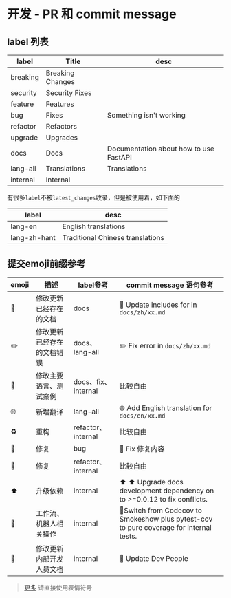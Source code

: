 # 开发 - PR 和 commit message

## label 列表

| label    | Title            | desc                                   |
|----------|------------------|----------------------------------------|
| breaking | Breaking Changes |                                        |
| security | Security Fixes   |                                        |
| feature  | Features         |                                        |
| bug      | Fixes            | Something isn't working                |
| refactor | Refactors        |                                        |
| upgrade  | Upgrades         |                                        |
| docs     | Docs             | Documentation about how to use FastAPI |
| lang-all | Translations     | Translations                           |
| internal | Internal         |                                        |

有很多`label`不被`latest_changes`收录，但是被使用着，如下面的

| label        | desc                             |
|--------------|----------------------------------|
| lang-en      | English translations             |
| lang-zh-hant | Traditional Chinese translations |

## 提交emoji前缀参考

| emoji | 描述            | label参考           | commit message 语句参考                                                                     |
|-------|---------------|-------------------|-----------------------------------------------------------------------------------------|
| 📝    | 修改更新已经存在的文档   | docs              | 📝 Update includes for in `docs/zh/xx.md`                                               |
| ✏️    | 修改更新已经存在的文档错误 | docs、lang-all     | ✏️ Fix error in `docs/zh/xx.md`                                                         |
| 🎨    | 修改主要语言、测试案例   | docs、fix、internal | 比较自由                                                                                    |
| 🌐    | 新增翻译          | lang-all          | 🌐 Add English translation for `docs/en/xx.md`                                          |
| ♻️    | 重构            | refactor、internal | 比较自由                                                                                    |
| 🐛    | 修复            | bug               | 🐛 Fix 修复内容                                                                             |
| 🔧    | 修复            | refactor、internal | 比较自由                                                                                    |
| ⬆️    | 升级依赖          | internal          | ⬆️ ⬆ Upgrade docs development dependency on to >=0.0.12 to fix conflicts.               |
| 👷    | 工作流、机器人相关操作   | internal          | 👷Switch from Codecov to Smokeshow plus pytest-cov to pure coverage for internal tests. |
| 👥    | 修改更新内部开发人员文档  | internal          | 👥 Update Dev People                                                                    |

> [更多](https://gitmoji.dev/) 请直接使用表情符号
